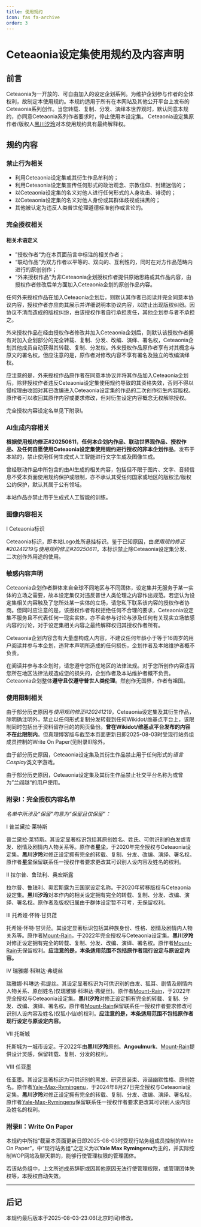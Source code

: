 ```yaml
---
title: 使用规约
icon: fas fa-archive
order: 3
---
```

# Ceteaonia设定集使用规约及内容声明

## 前言
Ceteaonia为一开放的、可自由加入的设定企划系列。为维护企划参与作者的全体权利，故制定本使用规约。本规约适用于所有在本网站及其他公开平台上发布的Ceteaonia系列创作。当您转载、复制、分发、演绎本世界观时，默认同意本规约，亦同意Ceteaonia系列作者要求时，停止使用本设定集。
Ceteaonia设定集原作者/版权人[黑川汐玲](https://ceteaonia.github.io/about)对本使用规约具有最终解释权。

## 规约内容

### 禁止行为相关

* 利用Ceteaonia设定集或其衍生作品牟利的；
* 利用Ceteaonia设定集宣传任何形式的政治观念、宗教信仰、封建迷信的；
* 以Ceteaonia设定集的名义对他人进行任何形式的人身攻击、诽谤的；
* 以Ceteaonia设定集的名义对他人身份或其群体歧视或抹黑的；
* 其他被认定为违反人类普世伦理道德标准创作或言论的。

### 完全授权相关

#### 相关术语定义

* ”授权作者“为在本页面前言中标注的相关作者；
* “联动作品”为双方作者以平等的、双向的、互利性的，同时在对方作品范畴内进行的原创创作；
* “外来授权作品”为非Ceteaonia企划授权作者提供原始思路或其作品内容，由授权作者修改后单方面加入Ceteaonia企划的原创作品内容。


任何外来授权作品在加入Ceteaonia企划后，则默认其作者已阅读并完全同意本协议内容，授权作者亦应向其展示并详细说明本协议内容，以防止出现版权纠纷。因协议不清而造成的版权纠纷，由该授权作者自行承担责任，其他企划参与者不承担之。

外来授权作品在经由授权作者修改并加入Ceteaonia企划后，则默认该授权作者拥有对加入企划部分的完全转载、复制、分发、改编、演绎、署名权，Ceteaonia企划其他成员自动获得其转载、复制、分发权。外来授权作品原作者享有对其概念与原文的署名权，但应注意的是，原作者对修改内容不享有署名及独立的改编演绎权。

应注意的是，外来授权作品原作者在同意本协议并将其作品加入Ceteaonia企划后，除非授权作者违反Ceteaonia设定集使用规约导致的其资格失效，否则不得以侵权理由收回对其已改编进入Ceteaonia设定集的作品的二次创作衍生内容版权。原作者可以收回其原作内容或要求修改，但对衍生设定内容概念无权解除授权。

完全授权内容设定名单见下附录Ⅰ。

### AI生成内容相关

**根据使用规约修正#20250611**，**任何本企划内作品、联动世界观作品、授权作品、及任何自愿使用Ceteaonia设定集使用规约进行授权的非本企划作品**，发布于本站的，禁止使用任何生成式人工智能进行文字生成及图像生成。

曾经联动作品中所包含的由AI生成的相关内容，包括但不限于图片、文字、音频信息不受本页面使用规约保护或限制，亦不承认其受任何国家或地区的版权法/版权公约保护，默认其属于公有领域。

本站作品亦禁止用于生成式人工智能的训练。
 
### 图像内容相关

I Ceteaonia标识

Ceteaonia标识，即本站Logo处所悬挂标识。鉴于已知原因，由*使用规约修正#20241219*与*使用规约修正#20250611*，本标识禁止除Ceteaonia设定集分发、二次创作外用途的使用。

### 敏感内容声明

Ceteaonia企划作者群体来自全球不同地区与不同团体，设定集并无服务于某一实体的立场之需要，故本设定集仅对违反普世人类伦理之内容作出规范。若您认为设定集相关内容触及了您所处某一实体的立场，请您私下联系该内容的授权作者协商。但同时应注意的是，该授权作者有权拒绝任何不合理的要求，Ceteaonia设定集不服务且不代表任何一现实实体，亦不会参与讨论与涉及任何有关现实立场敏感内容的讨论，对于设定集相关内容之最终解释权归其授权作者所有。

Ceteaonia企划内容含有大量虚构成人内容，不建议任何年龄小于等于16周岁的用户阅读并参与本企划，违背本声明所造成的任何损伤，企划作者及本站维护者概不负责。

在阅读并参与本企划时，请您遵守您所在地区的法律法规。对于您所创作内容违背您所在地区法律法规造成您的损失的，企划作者及本站维护者概不负责。Ceteaonia企划整体**遵守且仅遵守普世人类伦理**。然创作无国界，作者有祖国。

### 使用限制相关

由于部分历史原因与*使用规约修正#20241219*，Ceteaonia设定集及其衍生作品，除明确注明外，禁止以任何形式复制分发转载到任何Wikidot/维基点平台上，该限制同时包括出于资料留存目的的网页备份。**曾在Wikidot/维基点平台发布的内容不在此限制内**。但真理博客版与截至本页面更新日即2025-08-03时受现行站务组成员控制的Write On Paper(见附录II)除外。

由于部分历史原因，Ceteaonia设定集及其衍生作品禁止用于任何形式的*语言Cosplay*类文字游戏。

由于部分历史原因，Ceteaonia设定集及其衍生作品禁止社交平台名称为或曾为”兰阎越“的用户使用。

### 附录Ⅰ：完全授权内容名单

*名单中所涉及“保留”均意为“保留且仅保留”：*

 Ⅰ 普兰黛拉·莱特斯
 
 普兰黛拉·莱特斯。其设定显著标识包括其原创姓名、姓氏、可供识别的白发或青发、剧情及剧情内人物关系等。原作者**星尘**，于2020年完全授权与Ceteaonia设定集。**黑川汐玲**对修正设定拥有完全的转载、复制、分发、改编、演绎、署名权。原作者**星尘**保留联系任一授权作者要求更改其可识别人设内容及姓名的权利。

 Ⅱ 拉尔普、鲁珐利、奥宏斯露

 拉尔普、鲁珐利、奥宏斯露为三国家设定名称。于2020年转移版权与Ceteaonia设定集。**黑川汐玲**对本作内的相关设定拥有完全的转载、复制、分发、改编、演绎、署名权。原作者及版权归属由于群体设定暂不可考，无保留权利。

 Ⅲ 托希娅·怀特·甘贝菈

 托希娅·怀特·甘贝菈。其设定显著标识包括其种族身份、性格、剧情及剧情内人物关系等。原作者[Mount-Rain](https://mount-rain.link)，于2022年完全授权与Ceteaonia设定集。**黑川汐玲**对修正设定拥有完全的转载、复制、分发、改编、演绎、署名权。原作者[Mount-Rain](https://mount-rain.link)无保留权利。**应注意的是，本条适用范围不包括原作者现行设定与原设定内容。**

 Ⅳ 瑞雅娜·科琳达·弗缇丝

 瑞雅娜·科琳达·弗缇丝。其设定显著标识为可供识别的白发、狐耳、剧情及剧情内人物关系、原创姓名(仅瑞雅娜·科琳达·弗缇丝)。原作者[Mount-Rain](https://mount-rain.link)，于2022年完全授权与Ceteaonia设定集。**黑川汐玲**对修正设定拥有完全的转载、复制、分发、改编、演绎、署名权。原作者[Mount-Rain](https://mount-rain.link)保留联系任一授权作者要求修改可识别人设内容及姓名(仅狐小仙)的权利。**应注意的是，本条适用范围不包括原作者现行设定与原设定内容。**

 Ⅶ 托斯城

 托斯城为一城市设定。于2022年由**黑川汐玲**原创。**Angoulmurk**、[Mount-Rain](https://mount-rain.link)提供设计灵感，保留转载、复制、分发的权利。

 Ⅷ 任亚墨
 
 任亚墨。其设定显著标识为可供识别的黑发、研究员装束、诙谐幽默性格、原创姓名。原作者[Yale-Max-Rymingenu](https://rymingenu.fun/about)，于2024年8月27日完全授权与Ceteaonia设定集。**黑川汐玲**对修正设定拥有完全的转载、复制、分发、改编、演绎、署名权。原作者[Yale-Max-Rymingenu](https://rymingenu.fun/about)保留联系任一授权作者要求更改其可识别人设内容及姓名的权利。

### 附录Ⅱ：Write On Paper

 本规约中所指“截至本页面更新日即2025-08-03时受现行站务组成员控制的Write On Paper”，中“现行站务组”之定义为以**Yale Max Rymingenu**为主的，并实际控制WOP网站及聊天群的，能够行使管理权限的管理团体。

 若该站务组中，上文所述成员辞职或因其他原因无法行使管理权限，或管理团体失权等，本授权自动失效。

---
## 后记

本规约最后版本于2025-08-03-23:06(北京时间)修改。
